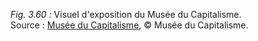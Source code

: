 *Fig. 3.60 :* Visuel d'exposition du Musée du Capitalisme.  
Source : [Musée du Capitalisme](https://museeducapitalisme.org/info/), © Musée du Capitalisme.